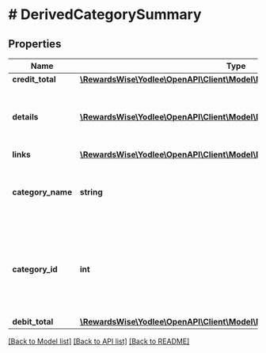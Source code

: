 # # DerivedCategorySummary

## Properties

Name | Type | Description | Notes
------------ | ------------- | ------------- | -------------
**credit_total** | [**\RewardsWise\Yodlee\OpenAPI\Client\Model\Money**](Money.md) |  | [optional]
**details** | [**\RewardsWise\Yodlee\OpenAPI\Client\Model\DerivedCategorySummaryDetails[]**](DerivedCategorySummaryDetails.md) | Credit and debit summary per date.&lt;br&gt;&lt;br&gt;&lt;b&gt;Applicable containers&lt;/b&gt;: creditCard, bank, investment&lt;br&gt; | [optional] [readonly]
**links** | [**\RewardsWise\Yodlee\OpenAPI\Client\Model\DerivedTransactionsLinks**](DerivedTransactionsLinks.md) |  | [optional]
**category_name** | **string** | The name of the category.&lt;br&gt;&lt;br&gt;&lt;b&gt;Applicable containers&lt;/b&gt;: creditCard, bank, investment&lt;br&gt; | [optional] [readonly]
**category_id** | **int** | Id of the category. This information is provided by transactions/categories service.&lt;br&gt;&lt;br&gt;&lt;b&gt;Applicable containers&lt;/b&gt;: creditCard, bank, investment&lt;br&gt; | [optional] [readonly]
**debit_total** | [**\RewardsWise\Yodlee\OpenAPI\Client\Model\Money**](Money.md) |  | [optional]

[[Back to Model list]](../../README.md#models) [[Back to API list]](../../README.md#endpoints) [[Back to README]](../../README.md)
